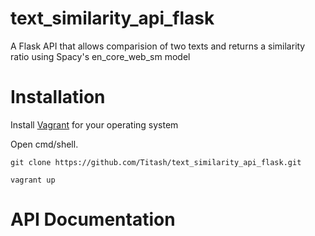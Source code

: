 # text_similarity_api_flask
A Flask API that allows comparision of two texts and returns a similarity ratio using Spacy's en_core_web_sm model

# Installation

Install [Vagrant](https://www.vagrantup.com/downloads.html) for your operating system

Open cmd/shell.

```shell
git clone https://github.com/Titash/text_similarity_api_flask.git

vagrant up
```
# API Documentation

